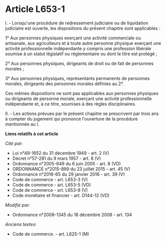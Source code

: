 # Article L653-1

I. - Lorsqu'une procédure de redressement judiciaire ou de liquidation judiciaire est ouverte, les dispositions du présent
chapitre sont applicables :

1° Aux personnes physiques exerçant une activité commerciale ou artisanale, aux agriculteurs et à toute autre personne
physique exerçant une activité professionnelle indépendante y compris une profession libérale soumise à un statut législatif
ou réglementaire ou dont le titre est protégé ;

2° Aux personnes physiques, dirigeants de droit ou de fait de personnes morales ;

3° Aux personnes physiques, représentants permanents de personnes morales, dirigeants des personnes morales définies au 2°.

Ces mêmes dispositions ne sont pas applicables aux personnes physiques ou dirigeants de personne morale, exerçant une
activité professionnelle indépendante et, à ce titre, soumises à des règles disciplinaires.

II. - Les actions prévues par le présent chapitre se prescrivent par trois ans à compter du jugement qui prononce l'ouverture
de la procédure mentionnée au I.

**Liens relatifs à cet article**

_Cité par_:

  - Loi n°49-1652 du 31 décembre 1949 - art. 2 (V)
  - Décret n°57-281 du 9 mars 1957 - art. 8 (V)
  - Ordonnance n°2005-649 du 6 juin 2005 - art. 8 (VD)
  - ORDONNANCE n°2015-899 du 23 juillet 2015 - art. 45 (V)
  - Ordonnance n°2016-65 du 29 janvier 2016 - art. 39 (V)
  - Code de commerce - art. L653-3 (V)
  - Code de commerce - art. L653-5 (VD)
  - Code de commerce - art. L653-8 (V)
  - Code monétaire et financier - art. D144-12 (VD)

_Modifié par_:

  - Ordonnance n°2008-1345 du 18 décembre 2008 - art. 134

_Anciens textes_:

  - Code de commerce. - art. L625-1 (M)
